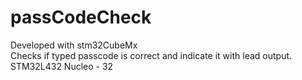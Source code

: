 # passCodeCheck   <br />
Developed with stm32CubeMx <br />
Checks if typed passcode is correct and indicate it with lead output. <br />
STM32L432 Nucleo - 32 <br />
